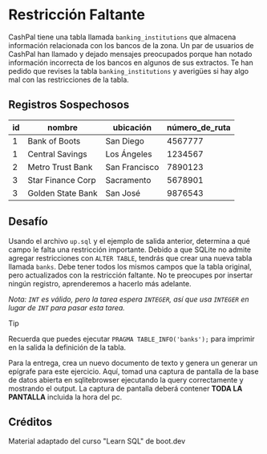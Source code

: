 # Restricción Faltante

CashPal tiene una tabla llamada `banking_institutions` que almacena información relacionada con los bancos de la zona. Un par de usuarios de CashPal han llamado y dejado mensajes preocupados porque han notado información incorrecta de los bancos en algunos de sus extractos. Te han pedido que revises la tabla `banking_institutions` y averigües si hay algo mal con las restricciones de la tabla.

## Registros Sospechosos

| id | nombre               | ubicación       | número_de_ruta |
|----|----------------------|-----------------|----------------|
| 1  | Bank of Boots        | San Diego       | 4567777        |
| 1  | Central Savings      | Los Ángeles     | 1234567        |
| 2  | Metro Trust Bank     | San Francisco   | 7890123        |
| 3  | Star Finance Corp    | Sacramento      | 5678901        |
| 3  | Golden State Bank    | San José        | 9876543        |

## Desafío

Usando el archivo `up.sql` y el ejemplo de salida anterior, determina a qué campo le falta una restricción importante. Debido a que SQLite no admite agregar restricciones con `ALTER TABLE`, tendrás que crear una nueva tabla llamada `banks`. Debe tener todos los mismos campos que la tabla original, pero actualizados con la restricción faltante. No te preocupes por insertar ningún registro, aprenderemos a hacerlo más adelante.

*Nota: `INT` es válido, pero la tarea espera `INTEGER`, así que usa `INTEGER` en lugar de `INT` para pasar esta tarea.*

> [!TIP]
> Recuerda que puedes ejecutar `PRAGMA TABLE_INFO('banks');` para imprimir en la salida la definición de la tabla.

Para la entrega, crea un nuevo documento de texto y genera un generar un epígrafe para este ejercicio. Aquí, tomad una captura de pantalla de la base de datos abierta en sqlitebrowser ejecutando la query correctamente y mostrando el output. La captura de pantalla deberá contener **TODA LA PANTALLA** incluida la hora del pc.

## Créditos

Material adaptado del curso "Learn SQL" de boot.dev
